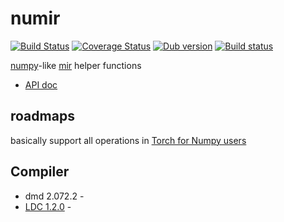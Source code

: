 # numir

[![Build Status](https://travis-ci.org/ShigekiKarita/numir.svg?branch=master)](https://travis-ci.org/ShigekiKarita/numir)
[![Coverage Status](https://coveralls.io/repos/github/ShigekiKarita/numir/badge.svg?branch=master)](https://coveralls.io/github/ShigekiKarita/numir?branch=master)
<a href="https://code.dlang.org/packages/numir" title="Go to numir"><img src="https://img.shields.io/dub/v/numir.svg" alt="Dub version"></a>
[![Build status](https://ci.appveyor.com/api/projects/status/f0l4b1ncqa2v2367?svg=true)](https://ci.appveyor.com/project/ShigekiKarita/numir)

[numpy](http://www.numpy.org)-like [mir](https://github.com/libmir) helper functions

+ [API doc](https://shigekikarita.github.io/numir/index.html)

## roadmaps

basically support all operations in [Torch for Numpy users](https://github.com/torch/torch7/wiki/Torch-for-Numpy-users)

## Compiler

+ dmd 2.072.2 -
+ [LDC 1.2.0](https://github.com/ldc-developers/ldc/releases/tag/v1.2.0) -


